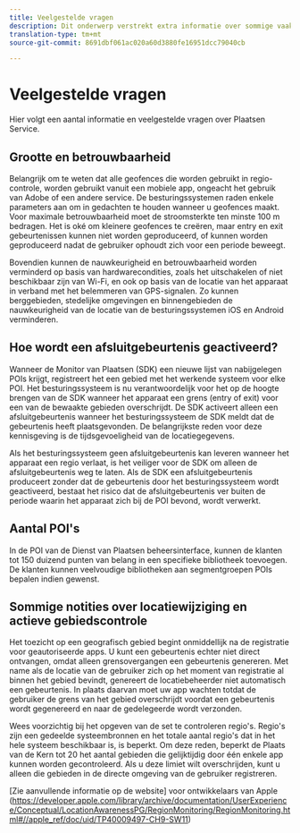 ```yaml
---
title: Veelgestelde vragen
description: Dit onderwerp verstrekt extra informatie over sommige vaak gestelde vragen.
translation-type: tm+mt
source-git-commit: 8691dbf061ac020a60d3880fe16951dcc79040cb

---
```



# Veelgestelde vragen

Hier volgt een aantal informatie en veelgestelde vragen over Plaatsen Service.

## Grootte en betrouwbaarheid

Belangrijk om te weten dat alle geofences die worden gebruikt in regio-controle, worden gebruikt vanuit een mobiele app, ongeacht het gebruik van Adobe of een andere service. De besturingssystemen raden enkele parameters aan om in gedachten te houden wanneer u geofences maakt. Voor maximale betrouwbaarheid moet de stroomsterkte ten minste 100 m bedragen. Het is oké om kleinere geofences te creëren, maar entry en exit gebeurtenissen kunnen niet worden geproduceerd, of kunnen worden geproduceerd nadat de gebruiker ophoudt zich voor een periode beweegt.

Bovendien kunnen de nauwkeurigheid en betrouwbaarheid worden verminderd op basis van hardwarecondities, zoals het uitschakelen of niet beschikbaar zijn van Wi-Fi, en ook op basis van de locatie van het apparaat in verband met het belemmeren van GPS-signalen. Zo kunnen berggebieden, stedelijke omgevingen en binnengebieden de nauwkeurigheid van de locatie van de besturingssystemen iOS en Android verminderen.

## Hoe wordt een afsluitgebeurtenis geactiveerd?

Wanneer de Monitor van Plaatsen (SDK) een nieuwe lijst van nabijgelegen POIs krijgt, registreert het een gebied met het werkende systeem voor elke POI. Het besturingssysteem is nu verantwoordelijk voor het op de hoogte brengen van de SDK wanneer het apparaat een grens (entry of exit) voor een van de bewaakte gebieden overschrijdt. De SDK activeert alleen een afsluitgebeurtenis wanneer het besturingssysteem de SDK meldt dat de gebeurtenis heeft plaatsgevonden. De belangrijkste reden voor deze kennisgeving is de tijdsgevoeligheid van de locatiegegevens.

Als het besturingssysteem geen afsluitgebeurtenis kan leveren wanneer het apparaat een regio verlaat, is het veiliger voor de SDK om alleen de afsluitgebeurtenis weg te laten. Als de SDK een afsluitgebeurtenis produceert zonder dat de gebeurtenis door het besturingssysteem wordt geactiveerd, bestaat het risico dat de afsluitgebeurtenis ver buiten de periode waarin het apparaat zich bij de POI bevond, wordt verwerkt.

## Aantal POI&#39;s

In de POI van de Dienst van Plaatsen beheersinterface, kunnen de klanten tot 150 duizend punten van belang in een specifieke bibliotheek toevoegen. De klanten kunnen veelvoudige bibliotheken aan segmentgroepen POIs bepalen indien gewenst.

## Sommige notities over locatiewijziging en actieve gebiedscontrole

Het toezicht op een geografisch gebied begint onmiddellijk na de registratie voor geautoriseerde apps. U kunt een gebeurtenis echter niet direct ontvangen, omdat alleen grensovergangen een gebeurtenis genereren. Met name als de locatie van de gebruiker zich op het moment van registratie al binnen het gebied bevindt, genereert de locatiebeheerder niet automatisch een gebeurtenis. In plaats daarvan moet uw app wachten totdat de gebruiker de grens van het gebied overschrijdt voordat een gebeurtenis wordt gegenereerd en naar de gedelegeerde wordt verzonden.

Wees voorzichtig bij het opgeven van de set te controleren regio&#39;s. Regio&#39;s zijn een gedeelde systeembronnen en het totale aantal regio&#39;s dat in het hele systeem beschikbaar is, is beperkt. Om deze reden, beperkt de Plaats van de Kern tot 20 het aantal gebieden die gelijktijdig door één enkele app kunnen worden gecontroleerd. Als u deze limiet wilt overschrijden, kunt u alleen die gebieden in de directe omgeving van de gebruiker registreren.

[Zie aanvullende informatie op de website] voor ontwikkelaars van Apple (https://developer.apple.com/library/archive/documentation/UserExperience/Conceptual/LocationAwarenessPG/RegionMonitoring/RegionMonitoring.html#//apple_ref/doc/uid/TP40009497-CH9-SW11)

